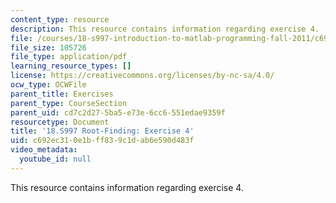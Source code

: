 ```yaml
---
content_type: resource
description: This resource contains information regarding exercise 4.
file: /courses/18-s997-introduction-to-matlab-programming-fall-2011/c692ec310e1bff839c1dab6e590d483f_MIT18_S997F11_Exercise_4.pdf
file_size: 105726
file_type: application/pdf
learning_resource_types: []
license: https://creativecommons.org/licenses/by-nc-sa/4.0/
ocw_type: OCWFile
parent_title: Exercises
parent_type: CourseSection
parent_uid: cd7c2d27-5ba5-e73e-6cc6-551edae9359f
resourcetype: Document
title: '18.S997 Root-Finding: Exercise 4'
uid: c692ec31-0e1b-ff83-9c1d-ab6e590d483f
video_metadata:
  youtube_id: null
---
```

This resource contains information regarding exercise 4.